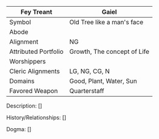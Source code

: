 | Fey Treant | Gaiel |
| --- | --- |
| Symbol | Old Tree like a man's face | 
| Abode | 
| Alignment | NG | 
| Attributed Portfolio | Growth, The concept of Life | 
| Worshippers | 
| Cleric Alignments | LG, NG, CG, N | 
| Domains | Good, Plant, Water, Sun 
| Favored Weapon | Quarterstaff | 

Description: 
    []

History/Relationships:
    []
    
Dogma: 
    []